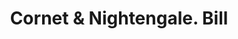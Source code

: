 ---
doi: 10.7916/D8DJ6STT
date_other: '1859'
date_other_textual: '1859'
form: printed ephemera
genre:
- Invoices
name:
- Cornet & Nightengale
object_in_context_url: https://biggert.cul.columbia.edu/items/view/ave_biggert_01532
subject_hierarchical_geographic:
- Providence, Rhode Island, United States
subject_name:
- Cornet & Nightengale
title: Cornet & Nightengale. Bill
sort_title: Cornet & Nightengale. Bill
call_number: ave_biggert_01532
coordinates:
- 41.82361111111111,-71.42222222222223
pid: ave_biggert_01532
identifiers: ave_biggert_01532
thumbnail: https://derivativo-3.library.columbia.edu/iiif/2/ldpd:343972/full/!256,256/0/native.jpg
permalink: /biggert/ave_biggert_01532/
layout: iiif-image-page
---
